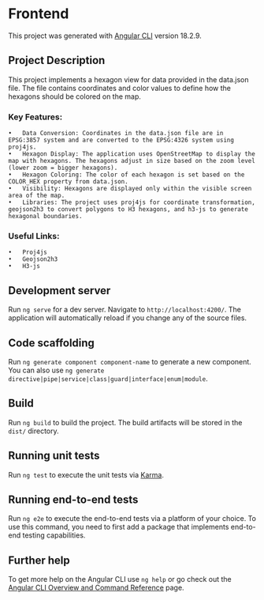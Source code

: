# Frontend

This project was generated with [Angular CLI](https://github.com/angular/angular-cli) version 18.2.9.

## Project Description

This project implements a hexagon view for data provided in the data.json file. The file contains coordinates and color values to define how the hexagons should be colored on the map.

### Key Features:

	•	Data Conversion: Coordinates in the data.json file are in EPSG:3857 system and are converted to the EPSG:4326 system using proj4js.
	•	Hexagon Display: The application uses OpenStreetMap to display the map with hexagons. The hexagons adjust in size based on the zoom level (lower zoom = bigger hexagons).
	•	Hexagon Coloring: The color of each hexagon is set based on the COLOR_HEX property from data.json.
	•	Visibility: Hexagons are displayed only within the visible screen area of the map.
	•	Libraries: The project uses proj4js for coordinate transformation, geojson2h3 to convert polygons to H3 hexagons, and h3-js to generate hexagonal boundaries.

### Useful Links:

	•	Proj4js
	•	Geojson2h3
	•	H3-js

## Development server

Run `ng serve` for a dev server. Navigate to `http://localhost:4200/`. The application will automatically reload if you change any of the source files.

## Code scaffolding

Run `ng generate component component-name` to generate a new component. You can also use `ng generate directive|pipe|service|class|guard|interface|enum|module`.

## Build

Run `ng build` to build the project. The build artifacts will be stored in the `dist/` directory.

## Running unit tests

Run `ng test` to execute the unit tests via [Karma](https://karma-runner.github.io).

## Running end-to-end tests

Run `ng e2e` to execute the end-to-end tests via a platform of your choice. To use this command, you need to first add a package that implements end-to-end testing capabilities.

## Further help

To get more help on the Angular CLI use `ng help` or go check out the [Angular CLI Overview and Command Reference](https://angular.dev/tools/cli) page.
